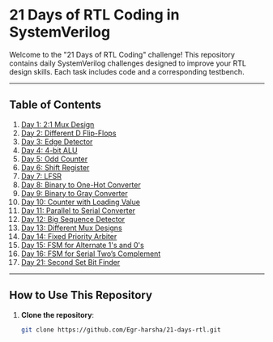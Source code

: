 # 21 Days of RTL Coding in SystemVerilog

Welcome to the "21 Days of RTL Coding" challenge! 
This repository contains daily SystemVerilog challenges designed to improve your RTL design skills. 
Each task includes code and a corresponding testbench.

---

## Table of Contents
1. [Day 1: 2:1 Mux Design](#day-1-21-mux-design)
2. [Day 2: Different D Flip-Flops](#day-2-different-d-flip-flops)
3. [Day 3: Edge Detector](#day-3-edge-detector)
4. [Day 4: 4-bit ALU](#day-4-4-bit-alu)
5. [Day 5: Odd Counter](#day-5-odd-counter)
6. [Day 6: Shift Register](#day-6-shift-register)
7. [Day 7: LFSR](#day-7-lfsr)
8. [Day 8: Binary to One-Hot Converter](#day-8-binary-to-one-hot-converter)
9. [Day 9: Binary to Gray Converter](#day-9-binary-to-gray-converter)
10. [Day 10: Counter with Loading Value](#day-10-counter-with-loading-value)
11. [Day 11: Parallel to Serial Converter](#day-11-parallel-to-serial-converter)
12. [Day 12: Big Sequence Detector](#day-12-big-sequence-detector)
13. [Day 13: Different Mux Designs](#day-13-different-mux-designs)
14. [Day 14: Fixed Priority Arbiter](#day-14-fixed-priority-arbiter)
15. [Day 15: FSM for Alternate 1's and 0's](#day-15-fsm-for-alternate-1s-and-0s)
16. [Day 16: FSM for Serial Two’s Complement](#day-16-fsm-for-serial-twos-complement)
17. [Day 21: Second Set Bit Finder](#day-21-second-set-bit-finder)

---

## How to Use This Repository

1. **Clone the repository**:
   ```bash
   git clone https://github.com/Egr-harsha/21-days-rtl.git

